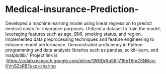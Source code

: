 # Medical-insurance-Prediction-
Developed a machine learning model using linear regression to predict medical costs for insurance purposes. Utilized a dataset to train the model, leveraging features such as age, BMI, smoking status, and region. Implemented data preprocessing techniques and feature engineering to enhance model performance. Demonstrated proficiency in Python programming and data analysis libraries such as pandas, scikit-learn, and matplotlib." Project link is :https://colab.research.google.com/drive/1W9DrRq5Rlj719bT6m2SNNcv-KVnSZsRB?usp=sharing


